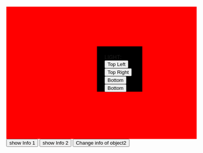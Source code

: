 <!DOCTYPE html>
<html>
<head>
	<title>ss</title>
<style type="text/css">
#div1{
	
	width: 600px;
	height: 350px;
	background-color: red;
}
#div2{
	background-color: black;
	width: 80px;
	height: 80px;
	padding: 20px;
	position: relative;
	left:240px;
	top:105px;
}
</style>
<script type="text/javascript">
window.onload=function(){
	document.getElementById("btn1").onclick=function(){
		document.getElementById("btn1").style.background="radial-gradient(at top left,white,red)";
		document.getElementById("div2").style.boxShadow="10px 10px 10px yellow";
	}
	document.getElementById("btn2").onclick=function(){
		document.getElementById("div1").style.background="radial-gradient(at top left,white,red)";
		document.getElementById("div2").style.boxShadow="-10px 10px 10px yellow";
	}
	document.getElementById("btn3").onclick=function(){
		document.getElementById("div1").style.background="radial-gradient(at top left,white,red)";
		document.getElementById("div2").style.boxShadow="0px -10px 10px yellow";
	}
	document.getElementById("btn3").onclick=function(){
		document.getElementById("div1").style.background="radial-gradient(at top left,white,red)";
		document.getElementById("div2").style.boxShadow="0px -10px 10px yellow";
}
	
	
</script>
</head>
<body>
<div id="div1">
<div id="div2">
LIGHT:<br/>
<input type="button" id="btn1" value="Top Left"><br/>
<input type="button" id="btn2" value="Top Right"><br/>
<input type="button" id="btn3" value="Bottom"><br/>
<input type="button" id="btn4" value="Bottom"><br/>	
</div>
</div>
</body>
</html>




<!DOCTYPE html>
<html>
<head>
	<title>ssda</title>
	<style type="text/css">
     span{
     	font-size: 16pt;
     	font-family: arial,helvetica,sans-serif;
       padding: 20px;
     }
	</style>
	<script type="text/javascript">
      function toggle(){
         var myElement=document.getElementById("id1");
         if(myElement.style.backgroundColor=='red'){
         	myElement.style.backgroundColor='yellow';
         	myElement.style.color='white';
         }else{
         	myElement.style.backgroundColor='red';
         	myElement.style.color='white';
         }

      }
      window.onload=function(){
      	document.getElementById("btn1").onclick=toggle;
      }
	</script>
</head>
<body>
<span id="id1">dsaa sdas d a</span>
<input type="button" id="btn1" value="Toggle">
</body>
</html>







<!DOCTYPE html>
<html>
<head>
	<title></title>
	<script type="text/javascript">
       function myObjectType(){
       	  this.info='I am a shiny new object';
       	  this.showInfo=function(){
       	    alert(this.info);
       	  }
       	  this.setInfo=function (newInfo){
       	  	this.info=newInfo;
       	  }
       }
         var myNewObject1=new myObjectType();
         var myNewObject2=new myObjectType();
	</script>
</head>
<body>
<input type="button" value="show Info 1" onclick="myNewObject1.showInfo()"/>
<input type="button" value="show Info 2" onclick="myNewObject2.showInfo()"/>
<input type="button" value="Change info of object2" onclick="myNewObject2.setInfo('New Information!')"/>
</body>
</html>
